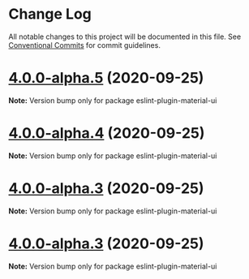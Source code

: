 # Change Log

All notable changes to this project will be documented in this file.
See [Conventional Commits](https://conventionalcommits.org) for commit guidelines.

# [4.0.0-alpha.5](https://github.com/mui-org/material-ui/compare/v0.1.67...v4.0.0-alpha.5) (2020-09-25)

**Note:** Version bump only for package eslint-plugin-material-ui





# [4.0.0-alpha.4](https://github.com/mui-org/material-ui/compare/v0.1.67...v4.0.0-alpha.4) (2020-09-25)

**Note:** Version bump only for package eslint-plugin-material-ui





# [4.0.0-alpha.3](https://github.com/mui-org/material-ui/compare/v0.1.67...v4.0.0-alpha.3) (2020-09-25)

**Note:** Version bump only for package eslint-plugin-material-ui





# [4.0.0-alpha.3](https://github.com/mui-org/material-ui/compare/v0.1.67...v4.0.0-alpha.3) (2020-09-25)

**Note:** Version bump only for package eslint-plugin-material-ui
